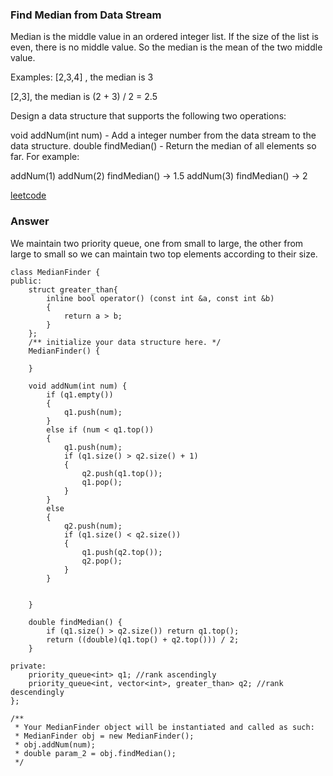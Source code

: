 ### Find Median from Data Stream
Median is the middle value in an ordered integer list. If the size of the list is even, there is no middle value. So the median is the mean of the two middle value.

Examples: 
[2,3,4] , the median is 3

[2,3], the median is (2 + 3) / 2 = 2.5

Design a data structure that supports the following two operations:

void addNum(int num) - Add a integer number from the data stream to the data structure.
double findMedian() - Return the median of all elements so far.
For example:

addNum(1)
addNum(2)
findMedian() -> 1.5
addNum(3) 
findMedian() -> 2

[leetcode](https://leetcode.com/problems/find-median-from-data-stream/description/)

### Answer 
We maintain two priority queue, one from small to large, the other from large to small so we can maintain two top elements according to their size. 

	class MedianFinder {
	public:
	    struct greater_than{
	        inline bool operator() (const int &a, const int &b)
	        {
	            return a > b;
	        }
	    };
	    /** initialize your data structure here. */
	    MedianFinder() {
	        
	    }
	    
	    void addNum(int num) {
	        if (q1.empty())
	        {
	            q1.push(num);
	        }
	        else if (num < q1.top())
	        {
	            q1.push(num);
	            if (q1.size() > q2.size() + 1)
	            {
	                q2.push(q1.top());
	                q1.pop();
	            }
	        }
	        else
	        {
	            q2.push(num);
	            if (q1.size() < q2.size())
	            {
	                q1.push(q2.top());
	                q2.pop();
	            }
	        }
	        
	        
	    }
	    
	    double findMedian() {
	        if (q1.size() > q2.size()) return q1.top();
	        return ((double)(q1.top() + q2.top())) / 2;
	    }
	    
	private:
	    priority_queue<int> q1; //rank ascendingly
	    priority_queue<int, vector<int>, greater_than> q2; //rank descendingly
	};

	/**
	 * Your MedianFinder object will be instantiated and called as such:
	 * MedianFinder obj = new MedianFinder();
	 * obj.addNum(num);
	 * double param_2 = obj.findMedian();
	 */